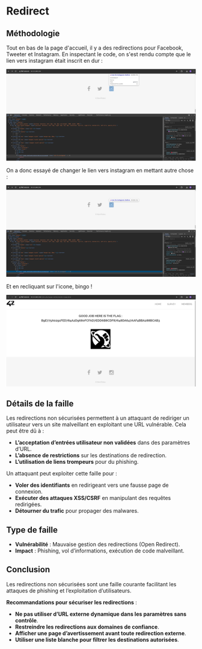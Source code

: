 # Redirect

## Méthodologie

Tout en bas de la page d'accueil, il y a des redirections pour Facebook, Tweeter et Instagram.
En inspectant le code, on s'est rendu compte que le lien vers instagram était inscrit en dur :

![redirect-inspectbefore](Assets/redirect-inspect-before.png)

On a donc essayé de changer le lien vers instagram en mettant autre chose :

![redirect-inspectafter](Assets/redirect-inspect-after.png)

Et en recliquant sur l'icone, bingo !

![redirect-flag](Assets/redirect-flag.png)


## Détails de la faille
Les redirections non sécurisées permettent à un attaquant de rediriger un utilisateur vers un site malveillant en exploitant une URL vulnérable. Cela peut être dû à :
- **L’acceptation d’entrées utilisateur non validées** dans des paramètres d’URL.
- **L’absence de restrictions** sur les destinations de redirection.
- **L’utilisation de liens trompeurs** pour du phishing.

Un attaquant peut exploiter cette faille pour :
- **Voler des identifiants** en redirigeant vers une fausse page de connexion.
- **Exécuter des attaques XSS/CSRF** en manipulant des requêtes redirigées.
- **Détourner du trafic** pour propager des malwares.


## Type de faille
- **Vulnérabilité** : Mauvaise gestion des redirections (Open Redirect).
- **Impact** : Phishing, vol d’informations, exécution de code malveillant.


## Conclusion
Les redirections non sécurisées sont une faille courante facilitant les attaques de phishing et l’exploitation d’utilisateurs.

**Recommandations pour sécuriser les redirections** :
- **Ne pas utiliser d’URL externe dynamique dans les paramètres sans contrôle**.
- **Restreindre les redirections aux domaines de confiance**.
- **Afficher une page d’avertissement avant toute redirection externe**.
- **Utiliser une liste blanche pour filtrer les destinations autorisées**.

